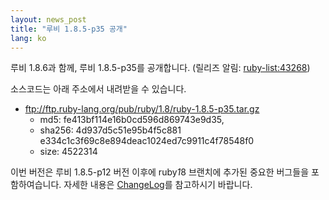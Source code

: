```yaml
---
layout: news_post
title: "루비 1.8.5-p35 공개"
lang: ko
---
```


루비 1.8.6과 함께, 루비 1.8.5-p35를 공개합니다. (릴리즈 알림: [ruby-list:43268][1])

소스코드는 아래 주소에서 내려받을 수 있습니다.

* ftp://ftp.ruby-lang.org/pub/ruby/1.8/ruby-1.8.5-p35.tar.gz
  * md5: fe413bf114e16b0cd596d869743e9d35,
  * sha256: 4d937d5c51e95b4f5c881
    e334c1c3f69c8e894deac1024ed7c9911c4f78548f0
  * size: 4522314

이번 버전은 루비 1.8.5-p12 버전 이후에 ruby*1*8 브랜치에 추가된 중요한 버그들을 포함하여습니다. 자세한 내용은
[ChangeLog][2]를 참고하시기 바랍니다.



[1]: http://blade.nagaokaut.ac.jp/cgi-bin/scat.rb/ruby/ruby-list/43268 
[2]: http://svn.ruby-lang.org/repos/ruby/tags/v1_8_5_35/ChangeLog 
